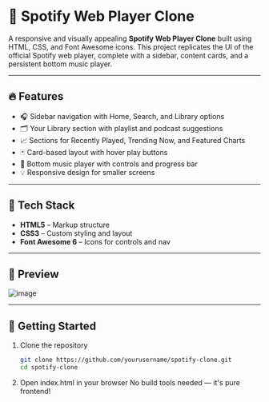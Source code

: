 # 🎵 Spotify Web Player Clone

A responsive and visually appealing **Spotify Web Player Clone** built using HTML, CSS, and Font Awesome icons. This project replicates the UI of the official Spotify web player, complete with a sidebar, content cards, and a persistent bottom music player.

---

## 🔥 Features

- 🎧 Sidebar navigation with Home, Search, and Library options
- 🗂️ Your Library section with playlist and podcast suggestions
- 📈 Sections for Recently Played, Trending Now, and Featured Charts
- 🃏 Card-based layout with hover play buttons
- 🎵 Bottom music player with controls and progress bar
- 💡 Responsive design for smaller screens

---

## 📁 Tech Stack

- **HTML5** – Markup structure  
- **CSS3** – Custom styling and layout  
- **Font Awesome 6** – Icons for controls and nav

---

## 📸 Preview

![image](https://github.com/user-attachments/assets/2c6a1113-1446-4908-ba44-95ce6d51e2e8)


---

## 🚀 Getting Started

1. Clone the repository  
   ```bash
   git clone https://github.com/yourusername/spotify-clone.git
   cd spotify-clone
2. Open index.html in your browser
No build tools needed — it's pure frontend!



